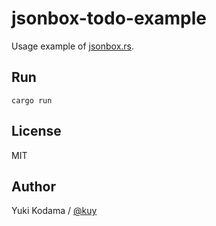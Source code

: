 # jsonbox-todo-example

Usage example of [jsonbox.rs](https://github.com/kuy/jsonbox-rs).

## Run

```
cargo run
```

## License

MIT

## Author

Yuki Kodama / [@kuy](https://twitter.com/kuy)
